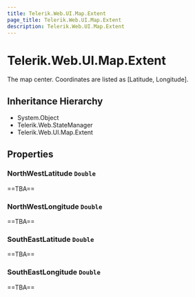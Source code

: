 ```yaml
---
title: Telerik.Web.UI.Map.Extent
page_title: Telerik.Web.UI.Map.Extent
description: Telerik.Web.UI.Map.Extent
---
```


# Telerik.Web.UI.Map.Extent

The map center. Coordinates are listed as [Latitude, Longitude].

## Inheritance Hierarchy

* System.Object
* Telerik.Web.StateManager
* Telerik.Web.UI.Map.Extent

## Properties

###  NorthWestLatitude `Double`

==TBA==

###  NorthWestLongitude `Double`

==TBA==

###  SouthEastLatitude `Double`

==TBA==

###  SouthEastLongitude `Double`

==TBA==

